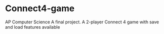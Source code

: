 # Connect4-game
AP Computer Science A final project. A 2-player Connect 4 game with save and load features available
